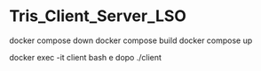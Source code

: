 # Tris_Client_Server_LSO
docker compose down 
docker compose build
docker compose up   

docker exec -it client bash e dopo ./client